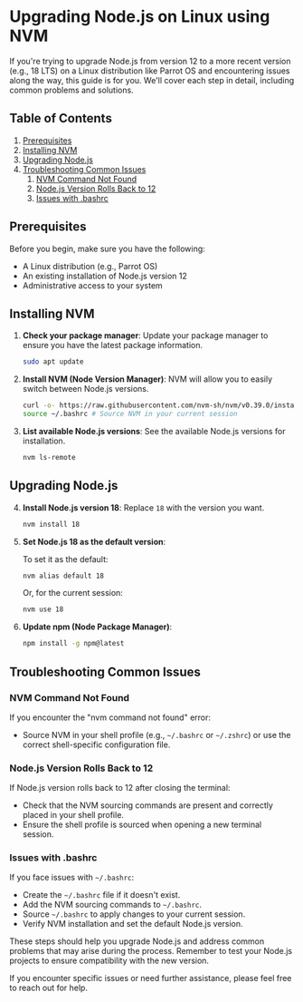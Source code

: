 # Upgrading Node.js on Linux using NVM

If you're trying to upgrade Node.js from version 12 to a more recent version (e.g., 18 LTS) on a Linux distribution like Parrot OS and encountering issues along the way, this guide is for you. We'll cover each step in detail, including common problems and solutions.

## Table of Contents

1. [Prerequisites](#prerequisites)
2. [Installing NVM](#installing-nvm)
3. [Upgrading Node.js](#upgrading-nodejs)
4. [Troubleshooting Common Issues](#troubleshooting-common-issues)
    1. [NVM Command Not Found](#nvm-command-not-found)
    2. [Node.js Version Rolls Back to 12](#nodejs-version-rolls-back-to-12)
    3. [Issues with .bashrc](#issues-with-bashrc)

## Prerequisites

Before you begin, make sure you have the following:

- A Linux distribution (e.g., Parrot OS)
- An existing installation of Node.js version 12
- Administrative access to your system

## Installing NVM

1. **Check your package manager**: Update your package manager to ensure you have the latest package information.

    ```bash
    sudo apt update
    ```

2. **Install NVM (Node Version Manager)**: NVM will allow you to easily switch between Node.js versions.

    ```bash
    curl -o- https://raw.githubusercontent.com/nvm-sh/nvm/v0.39.0/install.sh | bash
    source ~/.bashrc # Source NVM in your current session
    ```

3. **List available Node.js versions**: See the available Node.js versions for installation.

    ```bash
    nvm ls-remote
    ```

## Upgrading Node.js

4. **Install Node.js version 18**: Replace `18` with the version you want.

    ```bash
    nvm install 18
    ```

5. **Set Node.js 18 as the default version**:

    To set it as the default:

    ```bash
    nvm alias default 18
    ```

    Or, for the current session:

    ```bash
    nvm use 18
    ```

6. **Update npm (Node Package Manager)**:

    ```bash
    npm install -g npm@latest
    ```

## Troubleshooting Common Issues

### NVM Command Not Found

If you encounter the "nvm command not found" error:

- Source NVM in your shell profile (e.g., `~/.bashrc` or `~/.zshrc`) or use the correct shell-specific configuration file.

### Node.js Version Rolls Back to 12

If Node.js version rolls back to 12 after closing the terminal:

- Check that the NVM sourcing commands are present and correctly placed in your shell profile.
- Ensure the shell profile is sourced when opening a new terminal session.

### Issues with .bashrc

If you face issues with `~/.bashrc`:

- Create the `~/.bashrc` file if it doesn't exist.
- Add the NVM sourcing commands to `~/.bashrc`.
- Source `~/.bashrc` to apply changes to your current session.
- Verify NVM installation and set the default Node.js version.

These steps should help you upgrade Node.js and address common problems that may arise during the process. Remember to test your Node.js projects to ensure compatibility with the new version.

If you encounter specific issues or need further assistance, please feel free to reach out for help.
